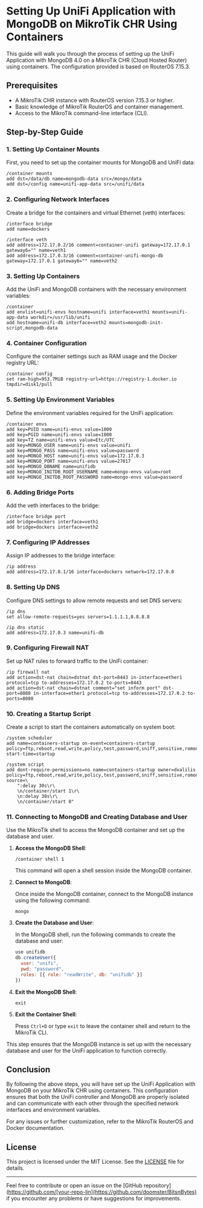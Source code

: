 # Setting Up UniFi Application with MongoDB on MikroTik CHR Using Containers

This guide will walk you through the process of setting up the UniFi Application with MongoDB 4.0 on a MikroTik CHR (Cloud Hosted Router) using containers. The configuration provided is based on RouterOS 7.15.3.

## Prerequisites

- A MikroTik CHR instance with RouterOS version 7.15.3 or higher.
- Basic knowledge of MikroTik RouterOS and container management.
- Access to the MikroTik command-line interface (CLI).

## Step-by-Step Guide

### 1. Setting Up Container Mounts

First, you need to set up the container mounts for MongoDB and UniFi data:

```
/container mounts
add dst=/data/db name=mongodb-data src=/mongo/data
add dst=/config name=unifi-app-data src=/unifi/data
```

### 2. Configuring Network Interfaces

Create a bridge for the containers and virtual Ethernet (veth) interfaces:

```
/interface bridge
add name=dockers

/interface veth
add address=172.17.0.2/16 comment=container-unifi gateway=172.17.0.1 gateway6="" name=veth1
add address=172.17.0.3/16 comment=container-unifi-mongo-db gateway=172.17.0.1 gateway6="" name=veth2
```

### 3. Setting Up Containers

Add the UniFi and MongoDB containers with the necessary environment variables:

```
/container
add envlist=unifi-envs hostname=unifi interface=veth1 mounts=unifi-app-data workdir=/usr/lib/unifi
add hostname=unifi-db interface=veth2 mounts=mongodb-init-script,mongodb-data
```

### 4. Container Configuration

Configure the container settings such as RAM usage and the Docker registry URL:

```
/container config
set ram-high=953.7MiB registry-url=https://registry-1.docker.io tmpdir=disk1/pull
```

### 5. Setting Up Environment Variables

Define the environment variables required for the UniFi application:

```
/container envs
add key=PUID name=unifi-envs value=1000
add key=PGID name=unifi-envs value=1000
add key=TZ name=unifi-envs value=Etc/UTC
add key=MONGO_USER name=unifi-envs value=unifi
add key=MONGO_PASS name=unifi-envs value=password
add key=MONGO_HOST name=unifi-envs value=172.17.0.3
add key=MONGO_PORT name=unifi-envs value=27017
add key=MONGO_DBNAME name=unifidb
add key=MONGO_INITDB_ROOT_USERNAME name=mongo-envs value=root
add key=MONGO_INITDB_ROOT_PASSWORD name=mongo-envs value=password
```

### 6. Adding Bridge Ports

Add the veth interfaces to the bridge:

```
/interface bridge port
add bridge=dockers interface=veth1
add bridge=dockers interface=veth2
```

### 7. Configuring IP Addresses

Assign IP addresses to the bridge interface:

```
/ip address
add address=172.17.0.1/16 interface=dockers network=172.17.0.0
```

### 8. Setting Up DNS

Configure DNS settings to allow remote requests and set DNS servers:

```
/ip dns
set allow-remote-requests=yes servers=1.1.1.1,8.8.8.8

/ip dns static
add address=172.17.0.3 name=unifi-db
```

### 9. Configuring Firewall NAT

Set up NAT rules to forward traffic to the UniFi container:

```
/ip firewall nat
add action=dst-nat chain=dstnat dst-port=8443 in-interface=ether1 protocol=tcp to-addresses=172.17.0.2 to-ports=8443
add action=dst-nat chain=dstnat comment="set inform port" dst-port=8080 in-interface=ether1 protocol=tcp to-addresses=172.17.0.2 to-ports=8080
```

### 10. Creating a Startup Script

Create a script to start the containers automatically on system boot:

```
/system scheduler
add name=containers-startup on-event=containers-startup policy=ftp,reboot,read,write,policy,test,password,sniff,sensitive,romon start-time=startup

/system script
add dont-require-permissions=no name=containers-startup owner=dvalilis policy=ftp,reboot,read,write,policy,test,password,sniff,sensitive,romon source=\
    ":delay 30s\r\
    \n/container/start 1\r\
    \n:delay 30s\r\
    \n/container/start 0"
```
### 11. Connecting to MongoDB and Creating Database and User

Use the MikroTik shell to access the MongoDB container and set up the database and user.

1. **Access the MongoDB Shell**:

    ```shell
    /container shell 1
    ```

    This command will open a shell session inside the MongoDB container.

2. **Connect to MongoDB**:

    Once inside the MongoDB container, connect to the MongoDB instance using the following command:

    ```shell
    mongo
    ```

3. **Create the Database and User**:

    In the MongoDB shell, run the following commands to create the database and user:

    ```javascript
    use unifidb
    db.createUser({
      user: "unifi",
      pwd: "password",
      roles: [{ role: "readWrite", db: "unifidb" }]
    })
    ```

4. **Exit the MongoDB Shell**:

    ```shell
    exit
    ```

5. **Exit the Container Shell**:

    Press `Ctrl+D` or type `exit` to leave the container shell and return to the MikroTik CLI.

This step ensures that the MongoDB instance is set up with the necessary database and user for the UniFi application to function correctly.



## Conclusion

By following the above steps, you will have set up the UniFi Application with MongoDB on your MikroTik CHR using containers. This configuration ensures that both the UniFi controller and MongoDB are properly isolated and can communicate with each other through the specified network interfaces and environment variables. 

For any issues or further customization, refer to the MikroTik RouterOS and Docker documentation.

## License

This project is licensed under the MIT License. See the [LICENSE](LICENSE) file for details.

---

Feel free to contribute or open an issue on the [GitHub repository](https://github.com/[your-repo-lin](https://github.com/doomster/BitsnBytes) if you encounter any problems or have suggestions for improvements.
